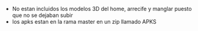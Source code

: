 - No estan incluidos los modelos 3D del home, arrecife y manglar puesto que no se dejaban subir
- los apks estan en la rama master en un zip llamado APKS
  
